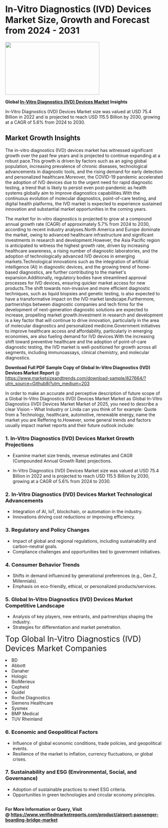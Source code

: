 <H1>In-Vitro Diagnostics (IVD) Devices Market Size, Growth and Forecast from 2024 - 2031</H1><img class="aligncenter size-medium wp-image-584254" src="https://thirdeyenews.in/wp-content/uploads/2024/09/Global-Market-Research-300x168.jpeg" alt="" width="300" height="168" /><p><strong>Global&nbsp;<a href="https://www.marketsizeandtrends.com/download-sample/827664/?utm_source=Github8j?utm_medium=203">In-Vitro Diagnostics (IVD) Devices Market</a> Insights</strong></p><p>In-Vitro Diagnostics (IVD) Devices Market size was valued at USD 75.4 Billion in 2022 and is projected to reach USD 115.5 Billion by 2030, growing at a CAGR of 5.6% from 2024 to 2030.</p><p><h2>Market Growth Insights</h2> <p>The in-vitro diagnostics (IVD) devices market has witnessed significant growth over the past few years and is projected to continue expanding at a robust pace.This growth is driven by factors such as an aging global population, increasing prevalence of chronic diseases, technological advancements in diagnostic tools, and the rising demand for early detection and personalized healthcare.Moreover, the COVID-19 pandemic accelerated the adoption of IVD devices due to the urgent need for rapid diagnostic testing, a trend that is likely to persist even post-pandemic as health systems globally aim to improve diagnostics capabilities.With the continuous evolution of molecular diagnostics, point-of-care testing, and digital health platforms, the IVD market is expected to experience sustained innovation and substantial market opportunities in the coming years.</p> <p>The market for in-vitro diagnostics is projected to grow at a compound annual growth rate (CAGR) of approximately 5.7% from 2024 to 2030, according to recent industry analyses.North America and Europe dominate the market, owing to advanced healthcare infrastructure and significant investments in research and development.However, the Asia Pacific region is anticipated to witness the highest growth rate, driven by increasing healthcare awareness, a rising number of diagnostic laboratories, and the adoption of technologically advanced IVD devices in emerging markets.Technological innovations such as the integration of artificial intelligence (AI) in diagnostic devices, and the growing trend of home-based diagnostics, are further contributing to the market's expansion.Additionally, regulatory bodies have streamlined approval processes for IVD devices, ensuring quicker market access for new products.The shift towards non-invasive and more efficient diagnostic techniques, such as liquid biopsies and genetic testing, is also expected to have a transformative impact on the IVD market landscape.Furthermore, partnerships between diagnostic companies and tech firms for the development of next-generation diagnostic solutions are expected to increase, propelling market growth.Investment in research and development is a key factor that will continue to drive innovation, particularly in the area of molecular diagnostics and personalized medicine.Government initiatives to improve healthcare access and affordability, particularly in emerging economies, are also fueling demand for IVD devices.With the increasing shift toward preventive healthcare and the adoption of point-of-care diagnostic testing, the IVD market is well-positioned for growth across all segments, including immunoassays, clinical chemistry, and molecular diagnostics.</p> <p><span class=""><strong>Download Full PDF Sample Copy of Global In-Vitro Diagnostics (IVD) Devices Market Report</strong> @ <a href="https://www.marketsizeandtrends.com/download-sample/827664/?utm_source=Github8j?utm_medium=203" target="_blank">https://www.marketsizeandtrends.com/download-sample/827664/?utm_source=Github8j?utm_medium=203</a></span></p><p>In order to make an accurate and perceptive description of future scope of a Global&nbsp;In-Vitro Diagnostics (IVD) Devices Market Market as Global&nbsp;In-Vitro Diagnostics (IVD) Devices Market Market of 2025, you need to describe a clear Vision &ndash; What Industry or Linda can you think of for example: Quote from a Technology, healthcare, automotive, renewable energy, name the market you are Reffering to.However, some general trends and factors usually impact market reports and their future outlook include:</p><h3>1.&nbsp;<strong>In-Vitro Diagnostics (IVD) Devices Market Growth Projections</strong></h3><ul><li>Examine market size trends, revenue estimates and CAGR (Compounded Annual Growth Rate) projections.</li><li><p>In-Vitro Diagnostics (IVD) Devices Market size was valued at USD 75.4 Billion in 2022 and is projected to reach USD 115.5 Billion by 2030, growing at a CAGR of 5.6% from 2024 to 2030.</p></li></ul><h3>2.&nbsp;<strong>In-Vitro Diagnostics (IVD) Devices Market Technological Advancements</strong></h3><ul><li>Integration of AI, IoT, blockchain, or automation in the industry.</li><li>Innovations driving cost reductions or improving efficiency.</li></ul><h3>3.&nbsp;<strong>Regulatory and Policy Changes</strong></h3><ul><li>Impact of global and regional regulations, including sustainability and carbon-neutral goals.</li><li>Compliance challenges and opportunities tied to government initiatives.</li></ul><h3>4.&nbsp;<strong>Consumer Behavior Trends</strong></h3><ul><li>Shifts in demand influenced by generational preferences (e.g., Gen Z, Millennials).</li><li>Emphasis on eco-friendly, ethical, or personalized products/services.</li></ul><h3>5.&nbsp;<strong>Global In-Vitro Diagnostics (IVD) Devices Market Competitive Landscape</strong></h3><ul><li>Analysis of key players, new entrants, and partnerships shaping the industry.</li><li>Strategies for differentiation and market penetration.</li></ul><p data-pm-slice="1 1 []"><span style="color: inherit; font-family: inherit; font-size: 25px;">Top Global In-Vitro Diagnostics (IVD) Devices Market Companies</span></p><div class="" data-test-id=""><p><li>BD</li><li> Abbott</li><li> Danaher</li><li> Hologic</li><li> BioMerieux</li><li> Cepheid</li><li> Quidel</li><li> Roche Diagnostics</li><li> Siemens Healthcare</li><li> Sysmex</li><li> BMP Medical</li><li> TUV Rheinland</li></p></div><h3>6.&nbsp;<strong>Economic and Geopolitical Factors</strong></h3><ul><li>Influence of global economic conditions, trade policies, and geopolitical events.</li><li>Resilience of the market to inflation, currency fluctuations, or global crises.</li></ul><h3>7.&nbsp;<strong>Sustainability and ESG (Environmental, Social, and Governance)</strong></h3><ul><li>Adoption of sustainable practices to meet ESG criteria.</li><li>Opportunities in green technologies and circular economy principles.</li></ul><h2><strong style="font-size: 14px;">For More Information or Query, Visit @&nbsp;</strong><a style="background-color: #ffffff; font-size: 14px;" href="https://www.marketsizeandtrends.com/report/in-vitro-diagnostics-ivd-devices-market/" target="_blank">https://www.verifiedmarketreports.com/product/airport-passenger-boarding-bridge-market</a></h2>